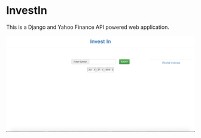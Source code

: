 # InvestIn

This is a Django and Yahoo Finance API powered web application.

![Alt text](/screenshots/1.png?raw=true)
